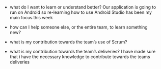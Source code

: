 -   what do I want to learn or understand better?
Our application is going to run on Android so re-learning how to use Android Studio has been my main focus this week
-   how can I help someone else, or the entire team, to learn something new?
    
-   what is my contribution towards the team’s use of Scrum?

-   what is my contribution towards the team’s deliveries?
I have made sure that i have the necessary knowledge to contribute towards the teams deliveries
